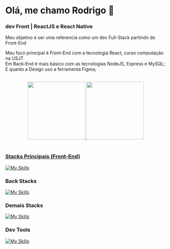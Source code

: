 # Olá, me chamo Rodrigo 👾
### dev Front | ReactJS e React Native
<p>Meu objetivo é ser uma referencia como um dev Full-Stack partindo do Front-End</p>
<p>
Meu foco principal é Front-End com a tecnologia React, curso computação na USJT 
<br/>
Em Back-End é mais básico com as tecnologias NodeJS, Express e MySQL;
<br/>
E quanto a Design uso a ferramenta Figma;

</p>
<br/>

<div align="center">
  <a href="https://github.com/Kiro-tagama">
  <img height="180em" src="https://github-readme-stats.vercel.app/api?username=Kiro-tagama&show_icons=true&theme=dark&include_all_commits=true&count_private=true"/>
  <img height="180em" src="https://github-readme-stats.vercel.app/api/top-langs/?username=Kiro-tagama&layout=compact&langs_count=7&theme=dark"/>
</div>
<br/>

### Stacks Principais (Front-End)    
[![My Skills](https://skillicons.dev/icons?i=js,html,css,ts,react,tailwindcss,figma)](https://skillicons.dev)

### Back Stacks
[![My Skills](https://skillicons.dev/icons?i=nodejs,expressjs,postgres,mysql,firebase,mongodb,redis)](https://skillicons.dev)

### Demais Stacks
[![My Skills](https://skillicons.dev/icons?i=java,python,cs,linux,docker)](https://skillicons.dev)

### Dev Tools
[![My Skills](https://skillicons.dev/icons?i=notion,vscode,vite)](https://skillicons.dev)

